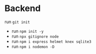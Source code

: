 # Backend

run `git init`
- run `npm init -y`
- run `npx gitignore node`
- run `npm i express helmet knex sqlite3`
- run `npm i nodemon -D`